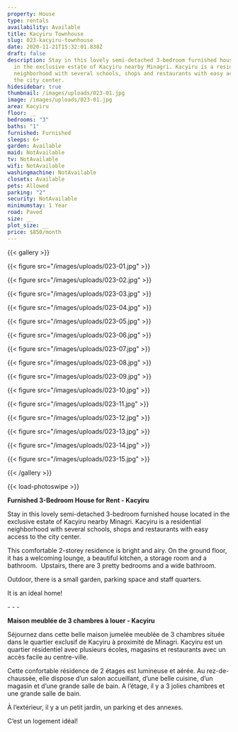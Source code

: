 ```yaml
---
property: House
type: rentals
availability: Available
title: Kacyiru Townhouse
slug: 023-kacyiru-townhouse
date: 2020-11-21T15:32:01.838Z
draft: false
description: Stay in this lovely semi-detached 3-bedroom furnished house located
  in the exclusive estate of Kacyiru nearby Minagri. Kacyiru is a residential
  neighborhood with several schools, shops and restaurants with easy access to
  the city center.
hidesidebar: true
thumbnail: /images/uploads/023-01.jpg
image: /images/uploads/023-01.jpg
area: Kacyiru
floor: __
bedrooms: "3"
baths: "1"
furnished: Furnished
sleeps: 6+
garden: Available
maid: NotAvailable
tv: NotAvailable
wifi: NotAvailable
washingmachine: NotAvailable
closets: Available
pets: Allowed
parking: "2"
security: NotAvailable
minimumstay: 1 Year
road: Paved
size: __
plot_size: __
price: $850/month
---
```

{{< gallery >}}

{{< figure src="/images/uploads/023-01.jpg" >}}

{{< figure src="/images/uploads/023-02.jpg" >}}

{{< figure src="/images/uploads/023-03.jpg" >}}

{{< figure src="/images/uploads/023-04.jpg" >}}

{{< figure src="/images/uploads/023-05.jpg" >}}

{{< figure src="/images/uploads/023-06.jpg" >}}

{{< figure src="/images/uploads/023-07.jpg" >}}

{{< figure src="/images/uploads/023-08.jpg" >}}

{{< figure src="/images/uploads/023-09.jpg" >}}

{{< figure src="/images/uploads/023-10.jpg" >}}

{{< figure src="/images/uploads/023-11.jpg" >}}

{{< figure src="/images/uploads/023-12.jpg" >}}

{{< figure src="/images/uploads/023-13.jpg" >}}

{{< figure src="/images/uploads/023-14.jpg" >}}

{{< figure src="/images/uploads/023-15.jpg" >}}

{{< /gallery >}}

{{< load-photoswipe >}}

**Furnished 3-Bedroom House for Rent - Kacyiru**

Stay in this lovely semi-detached 3-bedroom furnished house located in the exclusive estate of Kacyiru nearby Minagri. Kacyiru is a residential neighborhood with several schools, shops and restaurants with easy access to the city center.

This comfortable 2-storey residence is bright and airy. On the ground floor, it has a welcoming lounge, a beautiful kitchen, a storage room and a bathroom.  Upstairs, there are 3 pretty bedrooms and a wide bathroom. 

Outdoor, there is a small garden, parking space and staff quarters.

It is an ideal home!

\- - - 

**Maison meublée de 3 chambres à louer - Kacyiru**

Séjournez dans cette belle maison jumelée meublée de 3 chambres située dans le quartier exclusif de Kacyiru à proximité de Minagri. Kacyiru est un quartier résidentiel avec plusieurs écoles, magasins et restaurants avec un accès facile au centre-ville.

Cette confortable résidence de 2 étages est lumineuse et aérée. Au rez-de-chaussée, elle dispose d’un salon accueillant, d’une belle cuisine, d’un magasin et d’une grande salle de bain. A l’étage, il y a 3 jolies chambres et une grande salle de bain. 

À l’extérieur, il y a un petit jardin, un parking et des annexes.

C’est un logement idéal!